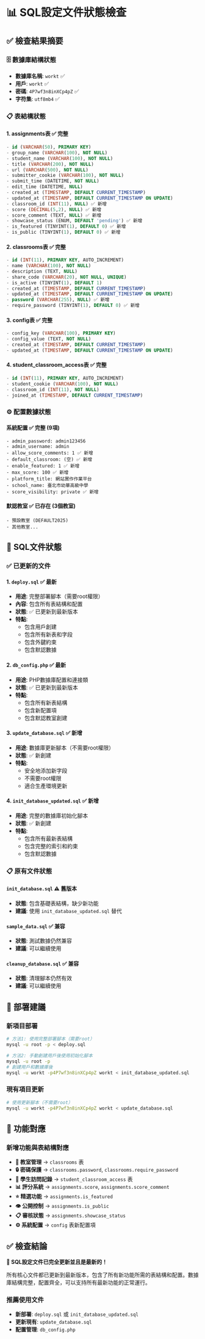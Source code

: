 # 📊 SQL設定文件狀態檢查

## ✅ 檢查結果摘要

### 🗄️ 數據庫結構狀態
- **數據庫名稱**: `workt` ✅
- **用戶**: `workt` ✅  
- **密碼**: `4P7wf3n8inXCp4pZ` ✅
- **字符集**: `utf8mb4` ✅

### 📋 表結構狀態

#### 1. assignments表 ✅ **完整**
```sql
- id (VARCHAR(50), PRIMARY KEY)
- group_name (VARCHAR(100), NOT NULL)
- student_name (VARCHAR(100), NOT NULL) 
- title (VARCHAR(200), NOT NULL)
- url (VARCHAR(500), NOT NULL)
- submitter_cookie (VARCHAR(100), NOT NULL)
- submit_time (DATETIME, NOT NULL)
- edit_time (DATETIME, NULL)
- created_at (TIMESTAMP, DEFAULT CURRENT_TIMESTAMP)
- updated_at (TIMESTAMP, DEFAULT CURRENT_TIMESTAMP ON UPDATE)
- classroom_id (INT(11), NULL) ✅ 新增
- score (DECIMAL(5,2), NULL) ✅ 新增
- score_comment (TEXT, NULL) ✅ 新增
- showcase_status (ENUM, DEFAULT 'pending') ✅ 新增
- is_featured (TINYINT(1), DEFAULT 0) ✅ 新增
- is_public (TINYINT(1), DEFAULT 0) ✅ 新增
```

#### 2. classrooms表 ✅ **完整**
```sql
- id (INT(11), PRIMARY KEY, AUTO_INCREMENT)
- name (VARCHAR(100), NOT NULL)
- description (TEXT, NULL)
- share_code (VARCHAR(20), NOT NULL, UNIQUE)
- is_active (TINYINT(1), DEFAULT 1)
- created_at (TIMESTAMP, DEFAULT CURRENT_TIMESTAMP)
- updated_at (TIMESTAMP, DEFAULT CURRENT_TIMESTAMP ON UPDATE)
- password (VARCHAR(255), NULL) ✅ 新增
- require_password (TINYINT(1), DEFAULT 0) ✅ 新增
```

#### 3. config表 ✅ **完整**
```sql
- config_key (VARCHAR(100), PRIMARY KEY)
- config_value (TEXT, NOT NULL)
- created_at (TIMESTAMP, DEFAULT CURRENT_TIMESTAMP)
- updated_at (TIMESTAMP, DEFAULT CURRENT_TIMESTAMP ON UPDATE)
```

#### 4. student_classroom_access表 ✅ **完整**
```sql
- id (INT(11), PRIMARY KEY, AUTO_INCREMENT)
- student_cookie (VARCHAR(100), NOT NULL)
- classroom_id (INT(11), NOT NULL)
- joined_at (TIMESTAMP, DEFAULT CURRENT_TIMESTAMP)
```

### ⚙️ 配置數據狀態

#### 系統配置 ✅ **完整** (9項)
```
- admin_password: admin123456
- admin_username: admin
- allow_score_comments: 1 ✅ 新增
- default_classroom: (空) ✅ 新增
- enable_featured: 1 ✅ 新增
- max_score: 100 ✅ 新增
- platform_title: 網站實作作業平台
- school_name: 臺北市幼華高級中學
- score_visibility: private ✅ 新增
```

#### 默認教室 ✅ **已存在** (3個教室)
```
- 預設教室 (DEFAULT2025)
- 其他教室...
```

## 📁 SQL文件狀態

### ✅ 已更新的文件

#### 1. `deploy.sql` ✅ **最新**
- **用途**: 完整部署腳本（需要root權限）
- **內容**: 包含所有表結構和配置
- **狀態**: ✅ 已更新到最新版本
- **特點**: 
  - 包含用戶創建
  - 包含所有新表和字段
  - 包含外鍵約束
  - 包含默認數據

#### 2. `db_config.php` ✅ **最新**
- **用途**: PHP數據庫配置和連接類
- **狀態**: ✅ 已更新到最新版本
- **特點**:
  - 包含所有新表結構
  - 包含新配置項
  - 包含默認教室創建

#### 3. `update_database.sql` ✅ **新增**
- **用途**: 數據庫更新腳本（不需要root權限）
- **狀態**: ✅ 新創建
- **特點**:
  - 安全地添加新字段
  - 不需要root權限
  - 適合生產環境更新

#### 4. `init_database_updated.sql` ✅ **新增**
- **用途**: 完整的數據庫初始化腳本
- **狀態**: ✅ 新創建
- **特點**:
  - 包含所有最新表結構
  - 包含完整的索引和約束
  - 包含默認數據

### 📋 原有文件狀態

#### `init_database.sql` ⚠️ **舊版本**
- **狀態**: 包含基礎表結構，缺少新功能
- **建議**: 使用 `init_database_updated.sql` 替代

#### `sample_data.sql` ✅ **兼容**
- **狀態**: 測試數據仍然兼容
- **建議**: 可以繼續使用

#### `cleanup_database.sql` ✅ **兼容**
- **狀態**: 清理腳本仍然有效
- **建議**: 可以繼續使用

## 🚀 部署建議

### 新項目部署
```bash
# 方法1: 使用完整部署腳本（需要root）
mysql -u root -p < deploy.sql

# 方法2: 手動創建用戶後使用初始化腳本
mysql -u root -p
# 創建用戶和數據庫後
mysql -u workt -p4P7wf3n8inXCp4pZ workt < init_database_updated.sql
```

### 現有項目更新
```bash
# 使用更新腳本（不需要root）
mysql -u workt -p4P7wf3n8inXCp4pZ workt < update_database.sql
```

## 🔧 功能對應

### 新增功能與表結構對應
- **🏫 教室管理** → `classrooms` 表
- **🔒 密碼保護** → `classrooms.password`, `classrooms.require_password`
- **👥 學生訪問記錄** → `student_classroom_access` 表
- **📊 評分系統** → `assignments.score`, `assignments.score_comment`
- **⭐ 精選功能** → `assignments.is_featured`
- **👁️ 公開控制** → `assignments.is_public`
- **📋 審核狀態** → `assignments.showcase_status`
- **⚙️ 系統配置** → `config` 表新配置項

## ✅ 檢查結論

**🎉 SQL設定文件已完全更新並且是最新的！**

所有核心文件都已更新到最新版本，包含了所有新功能所需的表結構和配置。數據庫結構完整，配置齊全，可以支持所有最新功能的正常運行。

### 推薦使用文件
- **新部署**: `deploy.sql` 或 `init_database_updated.sql`
- **更新現有**: `update_database.sql`
- **配置管理**: `db_config.php`
